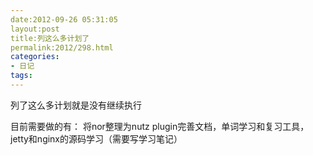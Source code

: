 ```yaml
---
date:2012-09-26 05:31:05
layout:post
title:列这么多计划了
permalink:2012/298.html
categories:
- 日记
tags:
---
```



<p>
	列了这么多计划就是没有继续执行
</p>
<p>
	目前需要做的有： 将nor整理为nutz plugin完善文档，单词学习和复习工具，jetty和nginx的源码学习（需要写学习笔记）
</p>